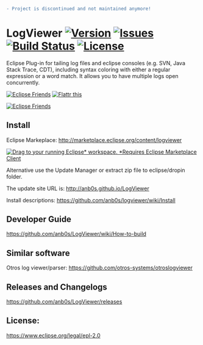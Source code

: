 ```diff
- Project is discontinued and not maintained anymore!
```

# LogViewer [![Version](https://img.shields.io/github/release/anb0s/LogViewer.svg)](https://github.com/anb0s/LogViewer/releases) [![Issues](https://img.shields.io/github/issues/anb0s/LogViewer.svg)](https://github.com/anb0s/LogViewer/issues) [![Build Status](https://app.travis-ci.com/anb0s/LogViewer.svg?branch=master)](https://app.travis-ci.com/anb0s/LogViewer) [![License](https://img.shields.io/badge/License-EPL%202.0-blue.svg)](https://www.eclipse.org/legal/epl-2.0)
Eclipse Plug-in for tailing log files and eclipse consoles (e.g. SVN, Java Stack Trace, CDT), including syntax coloring with either a regular expression or a word match. It allows you to have multiple logs open concurrently.

<a href="https://eclipse.org/donate/" target="_blank"> <img src="http://www.eclipse.org/donate/images/friendslogo200.jpg" alt="Eclipse Friends" title="Eclipse Friends" border="0" /></a>
<a href="http://flattr.com/thing/62009/logviewer" target="_blank"> <img src="http://api.flattr.com/button/button-static-50x60.png" alt="Flattr this" title="Flattr this" border="0" /></a>

<a href="https://github.com/anb0s/logviewer" target="_blank"> <img src="https://raw.githubusercontent.com/anb0s/logviewer/master/de.anbos.eclipse.logviewer.plugin/screens/LogViewer_view_File_0.9.8.jpg" alt="Eclipse Friends" title="Eclipse Friends" border="0" /></a>

## Install

Eclipse Markeplace: http://marketplace.eclipse.org/content/logviewer

<a href="http://marketplace.eclipse.org/marketplace-client-intro?mpc_install=1066" class="drag" title="Drag to your running Eclipse* workspace. *Requires Eclipse Marketplace Client"><img class="img-responsive" src="https://marketplace.eclipse.org/sites/all/themes/solstice/public/images/marketplace/btn-install.png" alt="Drag to your running Eclipse* workspace. *Requires Eclipse Marketplace Client" /></a>

Alternative use the Update Manager or extract zip file to eclipse/dropin folder.

The update site URL is: http://anb0s.github.io/LogViewer

Install descriptions: https://github.com/anb0s/logviewer/wiki/Install

## Developer Guide
https://github.com/anb0s/LogViewer/wiki/How-to-build

## Similar software
Otros log viewer/parser: https://github.com/otros-systems/otroslogviewer

## Releases and Changelogs
https://github.com/anb0s/LogViewer/releases

License:
--------
https://www.eclipse.org/legal/epl-2.0
